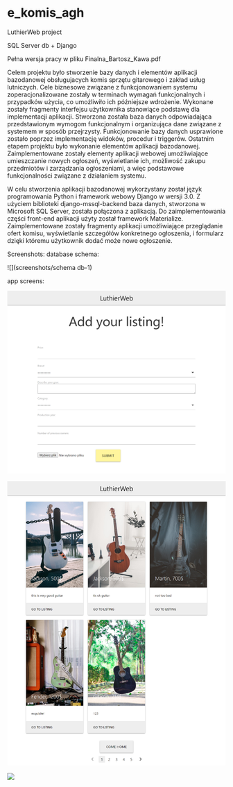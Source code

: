 # e_komis_agh

LuthierWeb project

SQL Server db + Django

Pełna wersja pracy w pliku Finalna_Bartosz_Kawa.pdf

Celem projektu było stworzenie bazy danych i elementów aplikacji bazodanowej obsługujacych komis sprzętu gitarowego i zakład usług lutniczych. Cele biznesowe związane z funkcjonowaniem systemu zoperacjonalizowane zostały w terminach wymagań funkcjonalnych i przypadków użycia, co umożliwiło ich późniejsze wdrożenie. Wykonane zostały fragmenty interfejsu użytkownika stanowiące podstawę dla implementacji aplikacji. Stworzona została baza danych odpowiadająca przedstawionym wymogom funkcjonalnym i organizująca dane związane z systemem w sposób przejrzysty. Funkcjonowanie bazy danych usprawione zostało poprzez implementację widoków, procedur i triggerów. Ostatnim etapem projektu było wykonanie elementów aplikacji bazodanowej. Zaimplementowane zostały elementy aplikacji webowej umożliwiające umieszczanie nowych ogłoszeń, wyświetlanie ich, możliwość zakupu przedmiotów i zarządzania ogłoszeniami, a więc podstawowe funkcjonalności związane z działaniem systemu.


W celu stworzenia aplikacji bazodanowej wykorzystany został język programowania Python i framework webowy Django w wersji 3.0. Z użyciem biblioteki django-mssql-backend baza danych, stworzona w Microsoft SQL Server, została połączona z aplikacją. Do zaimplementowania części front-end aplikacji użyty został framework Materialize.
Zaimplementowane zostały fragmenty aplikacji umożliwiające przeglądanie ofert komisu, wyświetlanie szczegółów konkretnego ogłoszenia, i formularz dzięki któremu użytkownik dodać może nowe ogłoszenie.


Screenshots:
database schema:


![](screenshots/schema db-1)

app screens:


![](screenshots/127.0.0.1_8000_add_listing_.png)


![](screenshots/127.0.0.1_8000_listings_.png)


![](screenshots/127.0.0.1_8000_listing_page_1.png)

